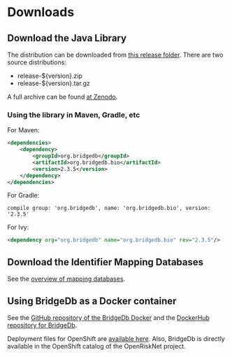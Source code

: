 # Downloads

## Download the Java Library

The distribution can be downloaded from [this release folder](https://github.com/bridgedb/BridgeDb/releases).
There are two source distributions:

 * release-${version}.zip
 * release-${version}.tar.gz

A full archive can be found [at Zenodo](https://zenodo.org/record/3549825).

### Using the library in Maven, Gradle, etc

For Maven:

```xml
<dependencies>
    <dependency>
        <groupId>org.bridgedb</groupId>
        <artifactId>org.bridgedb.bio</artifactId>
        <version>2.3.5</version>
    </dependency>
</dependencies>
```

For Gradle:

```
compile group: 'org.bridgedb', name: 'org.bridgedb.bio', version: '2.3.5'
```

For Ivy:

```xml
<dependency org="org.bridgedb" name="org.bridgedb.bio" rev="2.3.5"/>
```

## Download the Identifier Mapping Databases

See the [overview of mapping databases](mappingdbs.md).

## Using BridgeDb as a Docker container

See the [GitHub repository of the BridgeDb Docker](https://web.archive.org/web/20190824104419/https://github.com/bridgedb/docker)
and the [DockerHub repository for BridgeDb](https://web.archive.org/web/20190824104419/https://hub.docker.com/r/bigcatum/bridgedb/).

Deployment files for OpenShift are [available here](https://web.archive.org/web/20190824104419/https://github.com/OpenRiskNet/home/tree/master/openshift/deployments/bridgedb).
Also, BridgeDb is directly available in the OpenShift catalog of the OpenRiskNet project.

